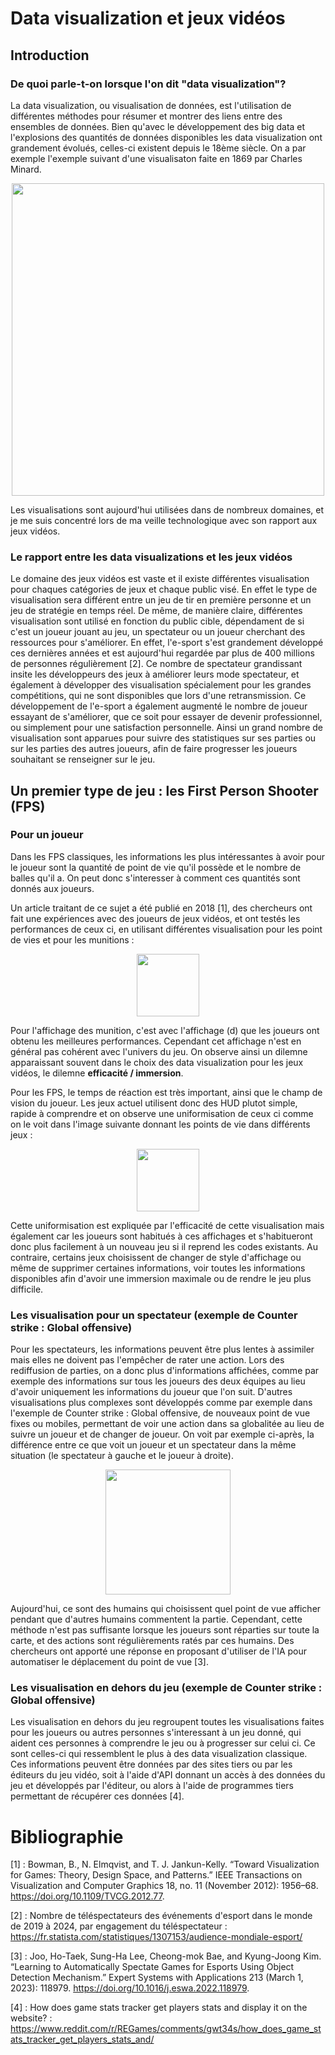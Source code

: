 # Data visualization et jeux vidéos

## Introduction

### De quoi parle-t-on lorsque l'on dit "data visualization"?

La data visualization, ou visualisation de données, est l'utilisation de différentes méthodes pour résumer et montrer des liens entre des ensembles de données. Bien qu'avec le développement des big data et l'explosions des quantités de données disponibles les data visualization ont grandement évolués, celles-ci existent depuis le 18ème siècle. On a par exemple l'exemple suivant d'une visualisaton faite en 1869 par Charles Minard.

<p align="center">
  <img src="https://gallica.bnf.fr/ark:/12148/btv1b52504201x/f1.highres" height="500" />
</p>

Les visualisations sont aujourd'hui utilisées dans de nombreux domaines, et je me suis concentré lors de ma veille technologique avec son rapport aux jeux vidéos.

### Le rapport entre les data visualizations et les jeux vidéos

Le domaine des jeux vidéos est vaste et il existe différentes visualisation pour chaques catégories de jeux et chaque public visé. En effet le type de visualisation sera différent entre un jeu de tir en première personne et un jeu de stratégie en temps réel. De même, de manière claire, différentes visualisation sont utilisé en fonction du public cible, dépendament de si c'est un joueur jouant au jeu, un spectateur ou un joueur cherchant des ressources pour s'améliorer. En effet, l'e-sport s'est grandement développé ces dernières années et est aujourd'hui regardée par plus de 400 millions de personnes régulièrement [2]. Ce nombre de spectateur grandissant insite les développeurs des jeux à améliorer leurs mode spectateur, et également à développer des visualisation spécialement pour les grandes compétitions, qui ne sont disponibles que lors d'une retransmission. Ce développement de l'e-sport a également augmenté le nombre de joueur essayant de s'améliorer, que ce soit pour essayer de devenir professionnel, ou simplement pour une satisfaction personnelle. Ainsi un grand nombre de visualisation sont apparues pour suivre des statistiques sur ses parties ou sur les parties des autres joueurs, afin de faire progresser les joueurs souhaitant se renseigner sur le jeu.

## Un premier type de jeu : les First Person Shooter (FPS)

### Pour un joueur

Dans les FPS classiques, les informations les plus intéressantes à avoir pour le joueur sont la quantité de point de vie qu'il possède et le nombre de balles qu'il a. On peut donc s'interesser à comment ces quantités sont donnés aux joueurs. 

Un article traitant de ce sujet a été publié en 2018 [1], des chercheurs ont fait une expériences avec des joueurs de jeux vidéos, et ont testés les performances de ceux ci, en utilisant différentes visualisation pour les point de vies et pour les munitions : 


<p align="center">
  <img src="https://ars.els-cdn.com/content/image/1-s2.0-S1875952117300435-gr6.jpg" height="100" />
</p>

Pour l'affichage des munition, c'est avec l'affichage (d) que les joueurs ont obtenu les meilleures performances. Cependant cet affichage n'est en général pas cohérent avec l'univers du jeu. On observe ainsi un dilemne apparaissant souvent dans le choix des data visualization pour les jeux vidéos, le dilemne **efficacité / immersion**.

Pour les FPS, le temps de réaction est très important, ainsi que le champ de vision du joueur. Les jeux actuel utilisent donc des HUD plutot simple, rapide à comprendre et on observe une uniformisation de ceux ci comme on le voit dans l'image suivante donnant les points de vie dans différents jeux : 

<p align="center">
  <img src="https://i.ibb.co/XDGC3St/image.png" height="100" />
</p>

Cette uniformisation est expliquée par l'efficacité de cette visualisation mais également car les joueurs sont habitués à ces affichages et s'habitueront donc plus facilement à un nouveau jeu si il reprend les codes existants. Au contraire, certains jeux choisissent de changer de style d'affichage ou même de supprimer certaines informations, voir toutes les informations disponibles afin d'avoir une immersion maximale ou de rendre le jeu plus difficile. 

### Les visualisation pour un spectateur (exemple de Counter strike : Global offensive)

Pour les spectateurs, les informations peuvent être plus lentes à assimiler mais elles ne doivent pas l'empêcher de rater une action. Lors des rediffusion de parties, on a donc plus d'informations affichées, comme par exemple des informations sur tous les joueurs des deux équipes au lieu d'avoir uniquement les informations du joueur que l'on suit. D'autres visualisations plus complexes sont développés comme par exemple dans l'exemple de Counter strike : Global offensive, de nouveaux point de vue fixes ou mobiles, permettant de voir une action dans sa globalitée au lieu de suivre un joueur et de changer de joueur. On voit par exemple ci-après, la différence entre ce que voit un joueur et un spectateur dans la même situation (le spectateur à gauche et le joueur à droite).

<p align="center">
  <img src="https://i.ibb.co/VqSMz38/image.png" height="200" />
</p>

Aujourd'hui, ce sont des humains qui choisissent quel point de vue afficher pendant que d'autres humains commentent la partie. Cependant, cette méthode n'est pas suffisante lorsque les joueurs sont réparties sur toute la carte, et des actions sont régulièrements ratés par ces humains. Des chercheurs ont apporté une réponse en proposant d'utiliser de l'IA pour automatiser le déplacement du point de vue [3].

### Les visualisation en dehors du jeu (exemple de Counter strike : Global offensive)

Les visualisation en dehors du jeu regroupent toutes les visualisations faites pour les joueurs ou autres personnes s'interessant à un jeu donné, qui aident ces personnes à comprendre le jeu ou à progresser sur celui ci. Ce sont celles-ci qui ressemblent le plus à des data visualization classique. Ces informations peuvent être données par des sites tiers ou par les éditeurs du jeu vidéo, soit à l'aide d'API donnant un accès à des données du jeu et développés par l'éditeur, ou alors à l'aide de programmes tiers permettant de récupérer ces données [4].


# Bibliographie

[1] : Bowman, B., N. Elmqvist, and T. J. Jankun-Kelly. “Toward Visualization for Games: Theory, Design Space, and Patterns.” IEEE Transactions on Visualization and Computer Graphics 18, no. 11 (November 2012): 1956–68. https://doi.org/10.1109/TVCG.2012.77.

[2] : Nombre de téléspectateurs des événements d'esport dans le monde de 2019 à 2024, par engagement du téléspectateur : https://fr.statista.com/statistiques/1307153/audience-mondiale-esport/

[3] : Joo, Ho-Taek, Sung-Ha Lee, Cheong-mok Bae, and Kyung-Joong Kim. “Learning to Automatically Spectate Games for Esports Using Object Detection Mechanism.” Expert Systems with Applications 213 (March 1, 2023): 118979. https://doi.org/10.1016/j.eswa.2022.118979.

[4] : How does game stats tracker get players stats and display it on the website? : https://www.reddit.com/r/REGames/comments/gwt34s/how_does_game_stats_tracker_get_players_stats_and/
